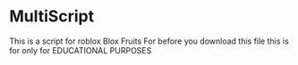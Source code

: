 # MultiScript
This is a script for roblox Blox Fruits
For before you download this file this is for only for EDUCATIONAL PURPOSES
